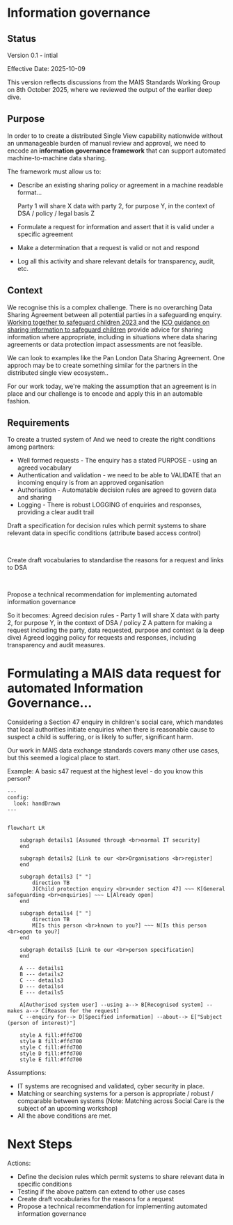 # Information governance

## Status

Version 0.1 - intial

Effective Date: 2025-10-09

This version reflects discussions from the MAIS Standards Working Group on 8th October 2025, where we reviewed the output of the earlier deep dive.

## Purpose
In order to to create a distributed Single View capability nationwide without an unmanageable burden of manual review and approval, we need to encode an **information governance framework** that can support automated machine-to-machine data sharing.

The framework must allow us to:
- Describe an existing sharing policy or agreement in a machine readable format...

    Party 1 will share X data with party 2, for purpose Y, in the context of DSA / policy / legal basis Z
- Formulate a request for information and assert that it is valid under a specific agreement
- Make a determination that a request is valid or not and respond
- Log all this activity and share relevant details for transparency, audit, etc.

## Context
We recognise this is a complex challenge. There is no overarching Data Sharing Agreement between all potential parties in a safeguarding enquiry. [Working together to safeguard children 2023 ](https://assets.publishing.service.gov.uk/media/6849a7b67cba25f610c7db3f/Working_together_to_safeguard_children_2023_-_statutory_guidance.pdf) and the [ICO guidance on sharing information to safeguard children](https://ico.org.uk/for-organisations/uk-gdpr-guidance-and-resources/data-sharing/a-10-step-guide-to-sharing-information-to-safeguard-children/) provide advice for sharing information where appropriate, including in situations where data sharing agreements or data protection impact assessments are not feasible.

We can look to examples like the Pan London Data Sharing Agreement​. One approch may be to create something similar for the partners in the distributed single view ecosystem..​

For our work today, we're making the assumption that an agreement is in place and our challenge is to encode and apply this in an automable fashion.

## Requirements

To create a trusted system of And we need to create the right conditions among partners:

- Well formed requests - The enquiry has a stated PURPOSE - using an agreed vocabulary
- Authentication and validation - we need to be able to VALIDATE that an incoming enquiry is from an approved organisation
- Authorisation - Automatable decision rules are agreed to govern data and sharing
- Logging - There is robust LOGGING of enquiries and responses, providing a clear audit trail

Draft a specification for decision rules which permit
systems to share relevant data in specific conditions
(attribute based access control)​

​

Create draft vocabularies to standardise the
reasons for a request and links to DSA​

​

Propose a technical recommendation for
implementing automated information governance


So it becomes:
Agreed decision rules - Party 1 will share X data with party 2, for purpose Y, in the context of DSA / policy Z
A pattern for making a request including the party, data requested, purpose and context (a la deep dive)
Agreed logging policy for requests and responses, including transparency and audit measures.


# Formulating a MAIS data request for automated Information Governance...

Considering a Section 47 enquiry in children's social care, which mandates that local authorities initiate enquiries when there is reasonable cause to suspect a child is suffering, or is likely to suffer, significant harm.

Our work in MAIS data exchange standards covers many other use cases, but this seemed a logical place to start.

Example: A basic s47 request at the highest level - do you know this person?

```mermaid
---
config:
  look: handDrawn
---


flowchart LR

    subgraph details1 [Assumed through <br>normal IT security]
    end

    subgraph details2 [Link to our <br>Organisations <br>register]
    end

    subgraph details3 [" "]
        direction TB
        J[Child protection enquiry <br>under section 47] ~~~ K[General safeguarding <br>enquiries] ~~~ L[Already open]
    end

    subgraph details4 [" "]
        direction TB
        M[Is this person <br>known to you?] ~~~ N[Is this person <br>open to you?]
    end

    subgraph details5 [Link to our <br>person specification]
    end

    A --- details1
    B --- details2
    C --- details3
    D --- details4
    E --- details5

    A[Authorised system user] --using a--> B[Recognised system] --makes a--> C[Reason for the request]
    C --enquiry for--> D[Specified information] --about--> E["Subject (person of interest)"]

    style A fill:#ffd700
    style B fill:#ffd700
    style C fill:#ffd700
    style D fill:#ffd700
    style E fill:#ffd700

```

Assumptions:

- IT systems are recognised and validated, cyber security in place.
- Matching or searching systems for a person is appropriate / robust / comparable between systems (Note: Matching across Social Care is the subject of an upcoming workshop)
- All the above conditions are met.

# Next Steps


Actions:
- Define the decision rules which permit systems to share relevant data in specific conditions
- Testing if the above pattern can extend to other use cases
- Create draft vocabularies for the reasons for a request
- Propose a technical recommendation for implementing automated information governance

